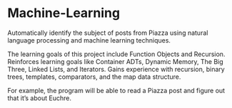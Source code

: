# Machine-Learning
Automatically identify the subject of posts from Piazza using natural language processing and machine learning techniques.

The learning goals of this project include Function Objects and Recursion. Reinforces learning goals like Container ADTs, Dynamic Memory, The Big Three, Linked Lists, and Iterators. Gains experience with recursion, binary trees, templates, comparators, and the map data structure.

For example, the program will be able to read a Piazza post and figure out that it’s about Euchre.
